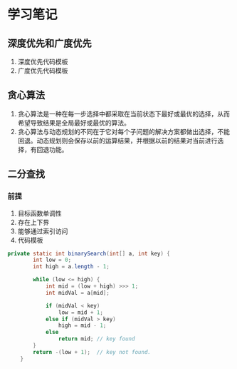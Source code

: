 # 学习笔记
## 深度优先和广度优先
1. 深度优先代码模板
2. 广度优先代码模板
## 贪心算法
1. 贪心算法是一种在每一步选择中都采取在当前状态下最好或最优的选择，从而希望导致结果是全局最好或最优的算法。
2. 贪心算法与动态规划的不同在于它对每个子问题的解决方案都做出选择，不能回退。动态规划则会保存以前的运算结果，并根据以前的结果对当前进行选择，有回退功能。
## 二分查找
### 前提
1. 目标函数单调性
2. 存在上下界
3. 能够通过索引访问
4. 代码模板
```java
private static int binarySearch(int[] a, int key) {
        int low = 0;
        int high = a.length - 1;

        while (low <= high) {
            int mid = (low + high) >>> 1;
            int midVal = a[mid];

            if (midVal < key)
                low = mid + 1;
            else if (midVal > key)
                high = mid - 1;
            else
                return mid; // key found
        }
        return -(low + 1);  // key not found.
    }
```
